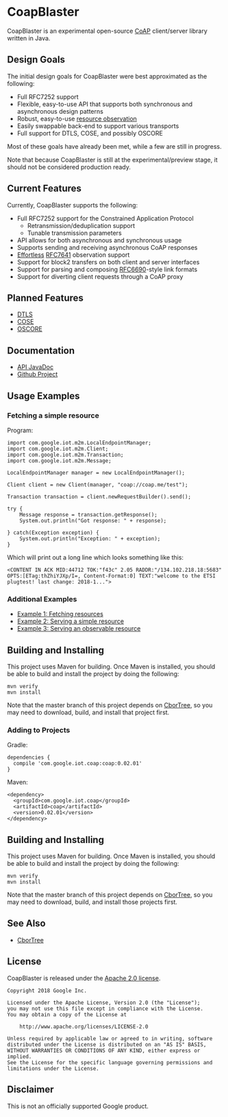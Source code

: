 CoapBlaster
===========

CoapBlaster is an experimental open-source [CoAP](https://tools.ietf.org/html/rfc7252) client/server library
written in Java.

## Design Goals ##

The initial design goals for CoapBlaster were best approximated as the following:

 * Full RFC7252 support
 * Flexible, easy-to-use API that supports both synchronous and asynchronous design patterns
 * Robust, easy-to-use [resource observation](https://tools.ietf.org/html/rfc7641)
 * Easily swappable back-end to support various transports
 * Full support for DTLS, COSE, and possibly OSCORE

Most of these goals have already been met, while a few are still in progress.

Note that because CoapBlaster is still at the experimental/preview stage, it should not
be considered production ready.

## Current Features ##

Currently, CoapBlaster supports the following:

 * Full RFC7252 support for the Constrained Application Protocol
     * Retransmission/deduplication support
     * Tunable transmission parameters
 * API allows for both asynchronous and synchronous usage
 * Supports sending and receiving asynchronous CoAP responses
 * [Effortless](doc/example3.md) [RFC7641](https://tools.ietf.org/html/rfc7641) observation support
 * Support for block2 transfers on both client and server interfaces
 * Support for parsing and composing [RFC6690](https://tools.ietf.org/html/rfc6690)-style link formats
 * Support for diverting client requests through a CoAP proxy

## Planned Features ##

 * [DTLS](https://tools.ietf.org/html/rfc6347)
 * [COSE](https://tools.ietf.org/html/rfc8152)
 * [OSCORE](https://tools.ietf.org/html/draft-ietf-core-object-security-15)

## Documentation ##

 * [API JavaDoc](https://google.github.io/coapblaster/releases/latest/apidocs/)
 * [Github Project](https://github.com/google/coapblaster/)

## Usage Examples ##

### Fetching a simple resource ###

Program:

    import com.google.iot.m2m.LocalEndpointManager;
    import com.google.iot.m2m.Client;
    import com.google.iot.m2m.Transaction;
    import com.google.iot.m2m.Message;

    LocalEndpointManager manager = new LocalEndpointManager();

    Client client = new Client(manager, "coap://coap.me/test");

    Transaction transaction = client.newRequestBuilder().send();

    try {
        Message response = transaction.getResponse();
        System.out.println("Got response: " + response);
	
    } catch(Exception exception) {
        System.out.println("Exception: " + exception);
    }

Which will print out a long line which looks something like this:

    <CONTENT IN ACK MID:44712 TOK:"f43c" 2.05 RADDR:"/134.102.218.18:5683" OPTS:[ETag:thZhiYJXp/I=, Content-Format:0] TEXT:"welcome to the ETSI plugtest! last change: 2018-1...">

### Additional Examples ###

 * [Example 1: Fetching resources](doc/example1.md)
 * [Example 2: Serving a simple resource](doc/example2.md)
 * [Example 3: Serving an observable resource](doc/example3.md)

## Building and Installing ##

This project uses Maven for building. Once Maven is installed, you
should be able to build and install the project by doing the
following:

    mvn verify
    mvn install

Note that the master branch of this project depends on
[CborTree](https://github.com/google/cbortree/), so you may need
to download, build, and install that project first.

### Adding to Projects ###

Gradle:

    dependencies {
	  compile 'com.google.iot.coap:coap:0.02.01'
	}

Maven:

    <dependency>
	  <groupId>com.google.iot.coap</groupId>
	  <artifactId>coap</artifactId>
	  <version>0.02.01</version>
    </dependency>

## Building and Installing ##

This project uses Maven for building. Once Maven is installed, you should be able to build
and install the project by doing the following:

    mvn verify
    mvn install

Note that the master branch of this project depends on [CborTree](https://github.com/google/cbortree/),
so you may need to download, build, and install those projects first.

## See Also ##

 * [CborTree](https://github.com/google/cbortree/)

## License ##

CoapBlaster is released under the [Apache 2.0 license](LICENSE).

	Copyright 2018 Google Inc.

	Licensed under the Apache License, Version 2.0 (the "License");
	you may not use this file except in compliance with the License.
	You may obtain a copy of the License at

		http://www.apache.org/licenses/LICENSE-2.0

	Unless required by applicable law or agreed to in writing, software
	distributed under the License is distributed on an "AS IS" BASIS,
	WITHOUT WARRANTIES OR CONDITIONS OF ANY KIND, either express or implied.
	See the License for the specific language governing permissions and
	limitations under the License.

## Disclaimer ##

This is not an officially supported Google product.
